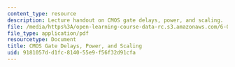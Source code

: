```yaml
---
content_type: resource
description: Lecture handout on CMOS gate delays, power, and scaling.
file: /media/https%3A/open-learning-course-data-rc.s3.amazonaws.com/6-012-microelectronic-devices-and-circuits-fall-2009/9181057dd1fc814055e9f56f32d91cfa_MIT6_012F09_lec16_scaling.pdf
file_type: application/pdf
resourcetype: Document
title: CMOS Gate Delays, Power, and Scaling
uid: 9181057d-d1fc-8140-55e9-f56f32d91cfa
---
```

